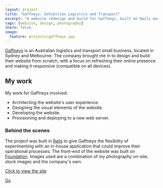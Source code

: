 ```yaml
---
layout: project
title: "Gaffneys: Exhibition Logistics and Transport"
excerpt: "A website redesign and build for Gaffneys, built on Rails and Foundation."
tags: [website, design, photography]
share: false
image:
  feature: projects/gaffneys.jpg
---
```


[Gaffneys](http://gaffneys.com.au) is an Australian logistics and transport small business, located in Sydney and Melbourne. The company brought me in to design and build their website from scratch, with a focus on refreshing their online presence and making it responsive (compatible on all devices).

## My work

My work for Gaffneys involved:

* Architecting the website's user experience.
* Designing the visual elements of the website.
* Developing the website.
* Provisioning and deploying to a new web server.

### Behind the scenes

The project was built in [Rails](http://rubyonrails.org) to give Gaffneys the flexibility of experimenting with an in-house application that could improve their operational processes. The front-end of the website was built on [Foundation](http://foundation.zurb.com). Images used are a combination of my photography on-site, stock images and the company's own.

[<i class="fa fa-link"></i> Click to view the site](http://gaffneys.com.au)

<a href="#" class="button">Go</a>